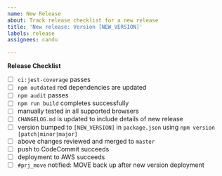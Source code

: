 ```yaml
---
name: New Release
about: Track release checklist for a new release
title: 'New release: Version [NEW_VERSION]'
labels: release
assignees: candu

---
```


**Release Checklist**

- [ ] `ci:jest-coverage` passes
- [ ] `npm outdated` red dependencies are updated
- [ ] `npm audit` passes
- [ ] `npm run build` completes successfully
- [ ] manually tested in all supported browsers
- [ ] `CHANGELOG.md` is updated to include details of new release
- [ ] version bumped to `[NEW_VERSION]` in `package.json` using `npm version [patch|minor|major]`
- [ ] above changes reviewed and merged to `master`
- [ ] push to CodeCommit succeeds
- [ ] deployment to AWS succeeds
- [ ] `#prj_move` notified: MOVE back up after new version deployment
